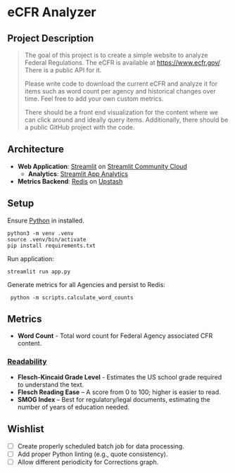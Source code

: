 # eCFR Analyzer

## Project Description

> The goal of this project is to create a simple website to analyze Federal Regulations.
> The eCFR is available at https://www.ecfr.gov/. There is a public API for it.
>
> Please write code to download the current eCFR and analyze it for items such as word count per agency and historical
> changes over time.
> Feel free to add your own custom metrics.
>
> There should be a front end visualization for the content where we can click around and ideally query items.
> Additionally, there should be a public GitHub project with the code.

## Architecture

- **Web Application**: [Streamlit](https://github.com/streamlit/streamlit)
  on [Streamlit Community Cloud](https://streamlit.io/cloud)
  - **Analytics**: [Streamlit App Analytics](https://docs.streamlit.io/deploy/streamlit-community-cloud/manage-your-app/app-analytics)
- **Metrics Backend**: [Redis](https://redis.io/) on [Upstash](https://upstash.com/)

## Setup

Ensure [Python](https://www.python.org/downloads/) in installed.

```shell
python3 -m venv .venv
source .venv/bin/activate
pip install requirements.txt
```

Run application:

```
streamlit run app.py
```

Generate metrics for all Agencies and persist to Redis:

```shell
 python -m scripts.calculate_word_counts
```

## Metrics

- **Word Count** - Total word count for Federal Agency associated CFR content. 
 
### [Readability](https://pypi.org/project/py-readability-metrics/)
- **Flesch-Kincaid Grade Level** - Estimates the US school grade required to understand the text.
- **Flesch Reading Ease** – A score from 0 to 100; higher is easier to read.
- **SMOG Index** – Best for regulatory/legal documents, estimating the number of years of education needed.

## Wishlist

- [ ] Create properly scheduled batch job for data processing.
- [ ] Add proper Python linting (e.g., quote consistency).
- [ ] Allow different periodicity for Corrections graph.